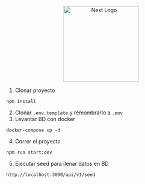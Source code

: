 <p align="center">
  <a href="http://nestjs.com/" target="blank"><img src="https://nestjs.com/img/logo-small.svg" width="200" alt="Nest Logo" /></a>
</p>


1. Clonar proyecto
```
npm install
```
2. Clonar ```.env.template``` y remombrarlo a ```.env ```
3. Levantar BD con docker
```
docker-compose up -d
```
4. Correr el proyecto
```
npm run start:dev
```
5. Ejecutar seed para llenar datos en BD
```
http://localhost:3000/api/v1/seed
```